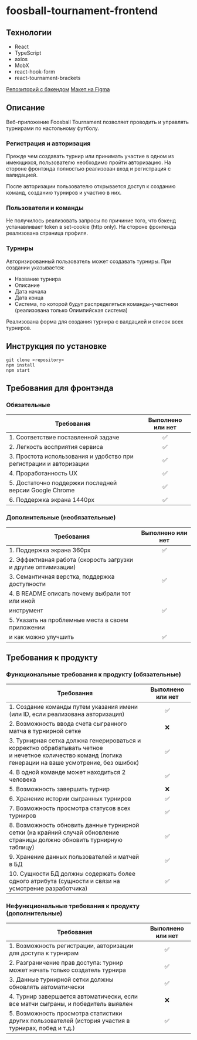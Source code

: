 # foosball-tournament-frontend

## Технологии
- React
- TypeScript
- axios
- MobX
- react-hook-form
- react-tournament-brackets

[Репозиторий с бэкендом](https://github.com/profatsky/foosball-tournament-backend)
[Макет на Figma](https://www.figma.com/file/JksZlHW08DquJOqvE5rCFS/hack-2023-dgty?type=design&node-id=24%3A329&mode=design&t=PG5hl64fgitrQTLP-1)

## Описание
Веб-приложение Foosball Tournament позволяет проводить и управлять турнирами по настольному футболу.

### Регистрация и авторизация 
Прежде чем создавать турнир или принимать участие в одном из имеющихся, пользователю необходимо пройти авторизацию.
На стороне фронтэнда полностью реализован вход и регистрация с валидацией.

После авторизации пользователю открывается доступ к созданию команд, созданию турниров и участию в них.

### Пользователи и команды

Не получилось реализовать запросы по причиние того, что бэкенд устанавливает token в set-cookie (http only).
На стороне фронтенда реализована страница профиля.

### Турниры
Авторизированный пользователь может создавать турниры. 
При создании указывается:
- Название турнира
- Описание
- Дата начала
- Дата конца
- Система, по которой будут распределяться команды-участники (реализована только Олимпийская система)

Реализована форма для создания турнира с валдацией и список всех турниров.

## Инструкция по установке
```
git clone <repository>
npm install
npm start
```

## Требования для фронтэнда
### Обязательные
| Требования                                                                                             | Выполнено или нет | 
|--------------------------------------------------------------------------------------------------------|:-----------------:|
| 1. Соответствие поставленной задаче                                                                    |         ✅         |
| 2. Легкость восприятия сервиса                                                                         |         ✅         |
| 3. Простота использования и удобство при регистрации и авторизации                                     |         ✅         |
| 4. Проработанность UX                                                                                  |         ✅         |
| 5. Достаточно поддержки последней версии Google Chrome                                                 |         ✅         |
| 6. Поддержка экрана 1440px                                                                             |         ✅         |

### Дополнительные (необязательные)
| Требования                                                     | Выполнено или нет | 
|----------------------------------------------------------------|:-----------------:|
| 1. Поддержка экрана 360px                                      |         ✅         |
| 2. Эффективная работа (скорость загрузки и другие оптимизации) |                   |
| 3. Семантичная верстка, поддержка доступности                  |         ✅         |
| 4. В README описать почему выбрали тот или иной                |                   |
| инструмент                                                     |         ✅         |
| 5.  Указать на проблемные места в своем приложении             |                   |
| и как можно улучшить                                           |         ✅         |



## Требования к продукту
### Функциональные требования к продукту (обязательные)
| Требования                                                                                                                                                   | Выполнено или нет | 
|--------------------------------------------------------------------------------------------------------------------------------------------------------------|:-----------------:|
| 1. Создание команды путем указания имени <br/>(или ID, если реализована авторизация)                                                                         |         ✅         |
| 2. Возможность ввода счета сыгранного матча в турнирной сетке                                                                                                |         ❌         |
| 3. Турнирная сетка должна генерироваться и корректно обрабатывать четное <br/>и нечетное количество команд (логика генерации на ваше усмотрение, без ошибок) |         ✅         |
| 4. В одной команде может находиться 2 человека                                                                                                               |         ✅         |
| 5. Возможность завершить турнир                                                                                                                              |         ❌         |
| 6. Хранение истории сыгранных турниров                                                                                                                       |         ✅         |
| 7. Возможность просмотра статусов всех турниров                                                                                                              |         ✅         |
| 8. Возможность обновить данные турнирной сетки (на крайний случай обновление <br/>страницы должно обновить турнирную таблицу)                                |         ✅         |
| 9. Хранение данных пользователей и матчей в БД                                                                                                               |         ✅         |
| 10. Сущности БД должны содержать более одного атрибута (сущности и связи на усмотрение разработчика)                                                         |         ✅         |

### Нефункциональные требования к продукту (дополнительные)
| Требования                                                                                          | Выполнено или нет | 
|-----------------------------------------------------------------------------------------------------|:-----------------:|
| 1. Возможность регистрации, авторизации для доступа к турнирам                                      |         ✅         |
| 2. Разграничение прав доступа: турнир может начать только создатель турнира                         |         ✅         |
| 3. Данные турнирной сетки должны обновлять автоматически                                            |         ✅         |
| 4. Турнир завершается автоматически, если все матчи сыграны, и победитель выявлен                   |         ❌         |
| 5. Возможность просмотра статистики других пользователей (история участия в турнирах, побед и т.д.) |         ✅         |
